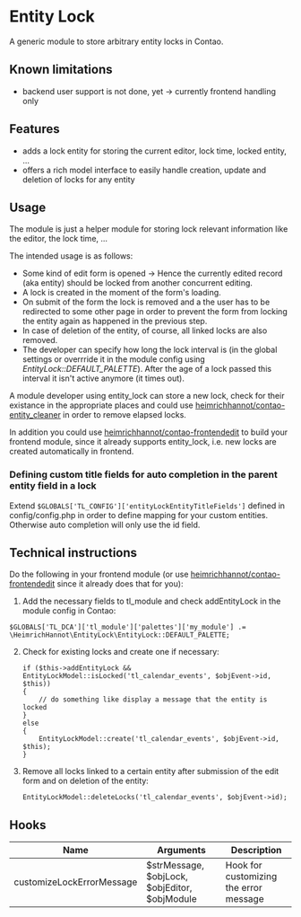 # Entity Lock

A generic module to store arbitrary entity locks in Contao.

## Known limitations

- backend user support is not done, yet -> currently frontend handling only

## Features

- adds a lock entity for storing the current editor, lock time, locked entity, ...
- offers a rich model interface to easily handle creation, update and deletion of locks for any entity

## Usage

The module is just a helper module for storing lock relevant information like the editor, the lock time, ...

The intended usage is as follows:

- Some kind of edit form is opened -> Hence the currently edited record (aka entity) should be locked from another concurrent editing.
- A lock is created in the moment of the form's loading.
- On submit of the form the lock is removed and a the user has to be redirected to some other page in order to prevent the form from locking the entity again as happened in the previous step.
- In case of deletion of the entity, of course, all linked locks are also removed.
- The developer can specify how long the lock interval is (in the global settings or overrride it in the module config using *EntityLock::DEFAULT_PALETTE*). After the age of a lock passed this interval it isn't active anymore (it times out).

A module developer using entity_lock can store a new lock, check for their existance in the appropriate places and could use
[heimrichhannot/contao-entity_cleaner](https://github.com/heimrichhannot/contao-entity_cleaner)
in order to remove elapsed locks.

In addition you could use [heimrichhannot/contao-frontendedit](https://github.com/heimrichhannot/contao-frontendedit) to build your frontend module,
since it already supports entity_lock, i.e. new locks are created automatically in frontend.

### Defining custom title fields for auto completion in the parent entity field in a lock

Extend ```$GLOBALS['TL_CONFIG']['entityLockEntityTitleFields']``` defined in config/config.php in order to define mapping for your custom entities. Otherwise auto completion will only use the id field.

## Technical instructions

Do the following in your frontend module (or use [heimrichhannot/contao-frontendedit](https://github.com/heimrichhannot/contao-frontendedit) since it already does that for you):

1. Add the necessary fields to tl_module and check addEntityLock in the module config in Contao:

```
$GLOBALS['TL_DCA']['tl_module']['palettes']['my_module'] .= \HeimrichHannot\EntityLock\EntityLock::DEFAULT_PALETTE;
```

2. Check for existing locks and create one if necessary:

    ```
    if ($this->addEntityLock && EntityLockModel::isLocked('tl_calendar_events', $objEvent->id, $this))
    {
        // do something like display a message that the entity is locked
    }
    else
    {
        EntityLockModel::create('tl_calendar_events', $objEvent->id, $this);
    }
    ```

3. Remove all locks linked to a certain entity after submission of the edit form and on deletion of the entity:

    ```
    EntityLockModel::deleteLocks('tl_calendar_events', $objEvent->id);
    ```

## Hooks

Name | Arguments | Description
---- | --------- | -----------
customizeLockErrorMessage | $strMessage, $objLock, $objEditor, $objModule | Hook for customizing the error message